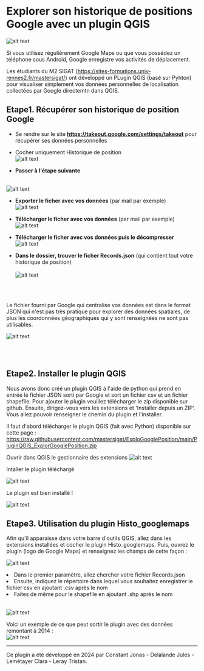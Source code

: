 # Explorer son historique de positions Google avec un plugin QGIS

![alt text](https://raw.githubusercontent.com/mastersigat/ExploGooglePosition/main/Images/VisuelPlugin.PNG)

Si vous utilisez régulièrement Google Maps ou que vous possédez un téléphone sous Android, Google enregistre vos activités de déplacement. 

Les étudiants du M2 SIGAT (https://sites-formations.univ-rennes2.fr/mastersigat/) ont développé un PLugin QGIS (basé sur Pyhton) pour visualiser simplement vos données personnelles de localisation collectées par Google directemtn dans QGIS.

## Etape1. Récupérer son historique de position Google

* Se rendre sur le site **https://takeout.google.com/settings/takeout** pour récupérer ses données personnelles

* Cocher uniquement Historique de position
<br> ![alt text](https://raw.githubusercontent.com/bmericskay/GeoDataGoogle/main/1.PNG)

* **Passer à l'étape suivante**

<br> ![alt text](https://raw.githubusercontent.com/bmericskay/GeoDataGoogle/main/2.PNG)


* **Exporter le ficher avec vos données** (par mail par exemple)
<br> ![alt text](https://raw.githubusercontent.com/mastersigat/ExploGooglePosition/main/Images/ExportdataGoogle.PNG)


* **Télécharger le ficher avec vos données** (par mail par exemple)
<br> ![alt text](https://raw.githubusercontent.com/mastersigat/ExploGooglePosition/main/Images/ExportdataGoogle.PNG)


* **Télécharger le  ficher avec vos données puis le décompresser**
<br> ![alt text](https://raw.githubusercontent.com/bmericskay/GeoDataGoogle/main/4.PNG)


* **Dans le dossier, trouver le ficher Records.json** (qui contient tout votre historique de position)
<br> <br> ![alt text](https://raw.githubusercontent.com/bmericskay/GeoDataGoogle/main/5.PNG)

<br> <br>

Le fichier fourni par Google qui centralise vos données est dans le format JSON qui n'est pas très pratique pour explorer des données spatiales, de plus les coordonnées géographiques qui y sont renseignées ne sont pas utilisables.
<br/>

![alt text](https://raw.githubusercontent.com/bmericskay/GeoDataGoogle/main/JSON.PNG)

<br> <br>

## Etape2. Installer le plugin QGIS

Nous avons donc créé un plugin QGIS à l'aide de python qui prend en entrée le fichier JSON sorti par Google et sort un fichier csv et un fichier shapefile. Pour ajouter le plugin veuillez télécharger le zip disponible sur github. Ensuite, dirigez-vous vers les extensions et 'Installer depuis un ZIP'. Vous allez pouvoir renseigner le chemin du plugin et l'installer.</br>

Il faut d'abord télécharger le plugin QGIS (fait avec Python) disponible sur cette page :
<br> https://raw.githubusercontent.com/mastersigat/ExploGooglePosition/main/PluginQGIS_ExplorGooglePosition.zip

Ouvrir dans QGIS le gestionnaire des extensions
![alt text](https://raw.githubusercontent.com/mastersigat/ExploGooglePosition/main/Images/GestionExtension.PNG)

Intaller le plugin téléchargé

![alt text](https://raw.githubusercontent.com/mastersigat/ExploGooglePosition/main/Images/extension.PNG)

Le plugin est bien installé !

![alt text](https://raw.githubusercontent.com/mastersigat/ExploGooglePosition/main/Images/Instasucces.PNG)



## Etape3. Utilisation du plugin Histo_googlemaps

Afin qu'il apparaisse dans votre barre d'outils QGIS, allez dans les extensions installées et cocher le plugin Histo_googlemaps.
Puis, ouvrez le plugin (logo de Google Maps) et renseignez les champs de cette façon : 

![alt text](https://raw.githubusercontent.com/mastersigat/ExploGooglePosition/main/Images/Activateplugin.PNG)

<ul></ul>
  <li>Dans le premier paramètre, allez chercher votre fichier Records.json</li>
  <li>Ensuite, indiquez le répertoire dans lequel vous souhaitez enregistrer le fichier csv en ajoutant .csv après le nom</li>
  <li>Faites de même pour le shapefile en ajoutant .shp après le nom</li></br>

![alt text](https://raw.githubusercontent.com/mastersigat/ExploGooglePosition/main/Images/plugin.PNG)


Voici un exemple de ce que peut sortir le plugin avec des données remontant à 2014 :</br>
![alt text](https://raw.githubusercontent.com/mastersigat/ExploGooglePosition/main/Images/rendu.PNG)


-----------------

Ce plugin a été développé en 2024 par Constant Jonas - Delalande Jules - Lemétayer Clara - Leray Tristan.

